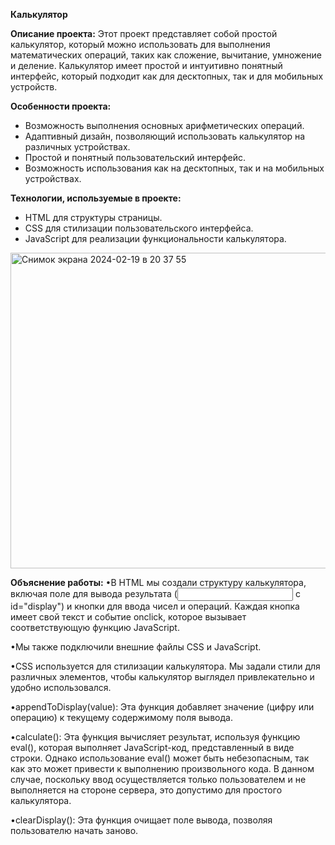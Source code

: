 **Калькулятор**

**Описание проекта:** Этот проект представляет собой простой калькулятор, который можно использовать для выполнения математических операций, таких как сложение, вычитание, умножение и деление. Калькулятор имеет простой и интуитивно понятный интерфейс, который подходит как для десктопных, так и для мобильных устройств.

**Особенности проекта:**
- Возможность выполнения основных арифметических операций.
- Адаптивный дизайн, позволяющий использовать калькулятор на различных устройствах.
- Простой и понятный пользовательский интерфейс.
- Возможность использования как на десктопных, так и на мобильных устройствах.

**Технологии, используемые в проекте:**
- HTML для структуры страницы.
- CSS для стилизации пользовательского интерфейса.
- JavaScript для реализации функциональности калькулятора.
<img width="505" alt="Снимок экрана 2024-02-19 в 20 37 55" src="https://github.com/IuliaAseeva/Calculyator/assets/149232931/f9d36c75-6cef-498f-a6f6-8a7fd1ba7b3a">

**Объяснение работы:**
•В HTML мы создали структуру калькулятора, включая поле для вывода результата (<input> с id="display") и кнопки для ввода чисел и операций. Каждая кнопка имеет свой текст и событие onclick, которое вызывает соответствующую функцию JavaScript.

•Мы также подключили внешние файлы CSS и JavaScript.

•CSS используется для стилизации калькулятора. Мы задали стили для различных элементов, чтобы калькулятор выглядел привлекательно и удобно использовался.

•appendToDisplay(value): Эта функция добавляет значение (цифру или операцию) к текущему содержимому поля вывода.

•calculate(): Эта функция вычисляет результат, используя функцию eval(), которая выполняет JavaScript-код, представленный в виде строки. Однако использование eval() может быть небезопасным, так как это может привести к выполнению произвольного кода. В данном случае, поскольку ввод осуществляется только пользователем и не выполняется на стороне сервера, это допустимо для простого калькулятора.

•clearDisplay(): Эта функция очищает поле вывода, позволяя пользователю начать заново.
